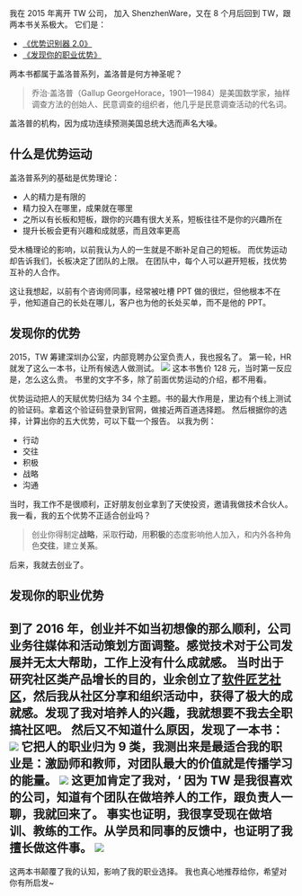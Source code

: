 我在 2015 年离开 TW 公司， 加入 ShenzhenWare，又在 8 个月后回到 TW，跟两本书关系极大。
它们是：
* [《优势识别器 2.0》](https://book.douban.com/subject/10799765/)
* [《发现你的职业优势》](https://book.douban.com/subject/26932666/)

两本书都属于盖洛普系列，盖洛普是何方神圣呢？
>乔治·盖洛普（Gallup GeorgeHorace，1901—1984）是美国数学家，抽样调查方法的创始人、民意调查的组织者，他几乎是民意调查活动的代名词。 

盖洛普的机构，因为成功连续预测美国总统大选而声名大噪。

## 什么是优势运动
盖洛普系列的基础是优势理论：
* 人的精力是有限的
* 精力投入在哪里，成果就在哪里
* 之所以有长板和短板，跟你的兴趣有很大关系，短板往往不是你的兴趣所在
* 提升长板会更有兴趣和成就感，而且效率更高

受木桶理论的影响，以前我认为人的一生就是不断补足自己的短板。
而优势运动却告诉我们，长板决定了团队的上限。
在团队中，每个人可以避开短板，找优势互补的人合作。

这让我想起，以前有个咨询师同事，经常被吐槽 PPT 做的很烂，但他根本不在乎，他知道自己的长处在哪儿，客户也为他的长处买单，而不是他的 PPT。

## 发现你的优势
2015，TW 筹建深圳办公室，内部竞聘办公室负责人，我也报名了。
第一轮，HR 就发了这么一本书，让所有候选人做测试。
![](./_image/2017-02-25-07-21-05.jpg)
这本书售价 128 元，当时第一反应是，怎么这么贵。
书里的文字不多，除了前面优势运动的介绍，都不用看。

优势运动把人的天赋优势归结为 34 个主题。书的最大作用是，里边有个线上测试的验证码。拿着这个验证码登录到官网，做接近两百道选择题。
然后根据你的选择，计算出你的五大优势，可以下载一个报告。
以我为例：
* 行动
* 交往
* 积极
* 战略
* 沟通

当时，我工作不是很顺利，正好朋友创业拿到了天使投资，邀请我做技术合伙人。
我一看，我的五个优势不正适合创业吗？
>创业你得制定**战略**，采取**行动**，用**积极**的态度影响他人加入，和内外各种角色**交往**，建立**关系**。

后来，我就去创业了。

## 发现你的职业优势
到了 2016 年，创业并不如当初想像的那么顺利，公司业务往媒体和活动策划方面调整。感觉技术对于公司发展并无太大帮助，工作上没有什么成就感。
当时出于研究社区类产品增长的目的，业余创立了[软件匠艺社区](https://codingstyle.cn/)，然后我从社区分享和组织活动中，获得了极大的成就感。发现了我对培养人的兴趣，我就想要不我去全职搞社区吧。
然后又不知道什么原因，发现了一本书：
![](./_image/2017-02-25-07-41-59.jpg)
它把人的职业归为 9 类，我测出来是最适合我的职业是：激励师和教师，对团队最大的价值就是传播学习的能量。
![](./_image/2017-02-25-07-23-51.jpg)
这更加肯定了我对，‘
因为 TW 是我很喜欢的公司，知道有个团队在做培养人的工作，跟负责人一聊，我就回来了。
事实也证明，我很享受现在做培训、教练的工作。从学员和同事的反馈中，也证明了我擅长做这件事。
![](./_image/2017-02-25-07-40-21.jpg)
---
这两本书颠覆了我的认知，影响了我的职业选择。
我也真心地推荐给你，希望对你有所启发~